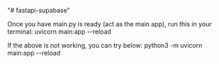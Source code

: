 "# fastapi-supabase" 

Once you have main.py is ready (act as the main app), run this in your terminal:
uvicorn main:app --reload

If the above is not working, you can try below:
python3 -m uvicorn main:app --reload

